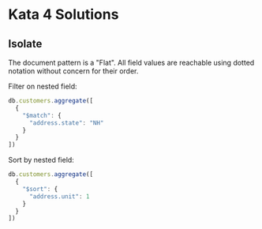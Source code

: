 # Kata 4 Solutions
## Isolate 


The document pattern is a "Flat". All field values are reachable using dotted notation without concern for their order.

Filter on nested field:

```javascript
db.customers.aggregate([
  {
    "$match": {
      "address.state": "NH"
    }
  }
])

```


Sort by nested field:

```javascript
db.customers.aggregate([
  {
    "$sort": {
      "address.unit": 1
    }
  }
])
```

